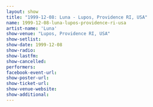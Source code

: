 ```yaml
---
layout: show
title: "1999-12-08: Luna - Lupos, Providence RI, USA"
name: 1999-12-08-luna-lupos-providence-ri-usa
artist-name: 'Luna'
show-venue: "Lupos, Providence RI, USA"
show-setlist: 
show-date: 1999-12-08
show-radio: 
show-lastfm: 
show-cancelled: 
performers: 
facebook-event-url: 
show-poster-url: 
show-ticket-url: 
show-venue-website: 
show-additional: 
---
```


